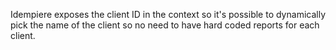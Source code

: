 Idempiere exposes the client ID in the context so it's possible to dynamically pick the name of the client so no need to have hard coded reports for each client.
